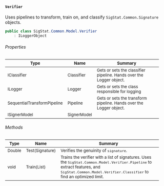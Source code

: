 #### `Verifier`

Uses pipelines to transform, train on, and classify `SigStat.Common.Signature` objects.
```csharp
public class SigStat.Common.Model.Verifier
    : ILoggerObject

```

###### Properties

| <sub>Type</sub> | <sub>Name</sub> | <sub>Summary</sub> | 
| --- | --- | --- | 
| <sub>IClassifier</sub> | <sub>Classifier</sub> | <sub>Gets or sets the classifier pipeline. Hands over the Logger object.</sub> | 
| <sub>ILogger</sub> | <sub>Logger</sub> | <sub>Gets or sets the class responsible for logging</sub> | 
| <sub>SequentialTransformPipeline</sub> | <sub>Pipeline</sub> | <sub>Gets or sets the transform pipeline. Hands over the Logger object.</sub> | 
| <sub>ISignerModel</sub> | <sub>SignerModel</sub> | <sub></sub> | 


###### Methods

| <sub>Type</sub> | <sub>Name</sub> | <sub>Summary</sub> | 
| --- | --- | --- | 
| <sub>Double</sub> | <sub>Test(Signature)</sub> | <sub>Verifies the genuinity of `signature`.</sub> | 
| <sub>void</sub> | <sub>Train(List<Signature>)</sub> | <sub>Trains the verifier with a list of signatures. Uses the `SigStat.Common.Model.Verifier.Pipeline` to extract features,  and `SigStat.Common.Model.Verifier.Classifier` to find an optimized limit.</sub> | 



